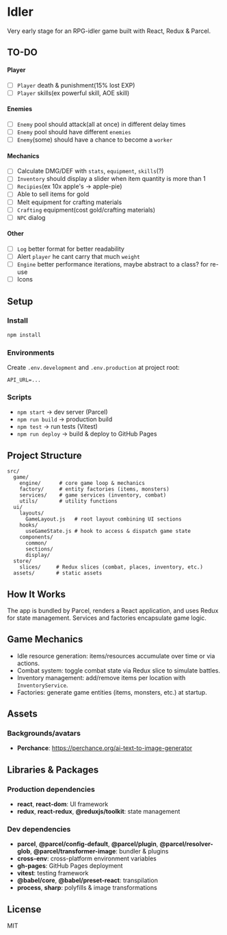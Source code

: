 # Idler

Very early stage for an RPG-idler game built with React, Redux & Parcel.

## TO-DO
#### Player
- [ ] `Player` death & punishment(15% lost EXP)
- [ ] `Player` skills(ex powerful skill, AOE skill)

#### Enemies
- [ ] `Enemy` pool should attack(all at once) in different delay times 
- [ ] `Enemy` pool should have different `enemies`
- [ ] `Enemy`(some) should have a chance to become a `worker`

#### Mechanics
- [ ] Calculate DMG/DEF with `stats`, `equipment`, `skills`(?)
- [ ] `Inventory` should display a slider when item quantity is more than 1
- [ ] `Recipies`(ex 10x apple's -> apple-pie)
- [ ] Able to sell items for gold
- [ ] Melt equipment for crafting materials
- [ ] `Crafting` equipment(cost gold/crafting materials)
- [ ] `NPC` dialog

#### Other
- [ ] `Log` better format for better readability
- [ ] Alert `player` he cant carry that much `weight`
- [ ] `Engine` better performance iterations, maybe abstract to a class? for re-use
- [ ] Icons

## Setup

### Install
```bash
npm install
```

### Environments
Create `.env.development` and `.env.production` at project root:
```env
API_URL=...
```

### Scripts
- `npm start` → dev server (Parcel)
- `npm run build` → production build
- `npm test` → run tests (Vitest)
- `npm run deploy` → build & deploy to GitHub Pages

## Project Structure
```text
src/
  game/
    engine/      # core game loop & mechanics
    factory/     # entity factories (items, monsters)
    services/    # game services (inventory, combat)
    utils/       # utility functions
  ui/
    layouts/
      GameLayout.js   # root layout combining UI sections
    hooks/
      useGameState.js # hook to access & dispatch game state
    components/
      common/
      sections/
      display/
  store/
    slices/     # Redux slices (combat, places, inventory, etc.)
  assets/       # static assets
```

## How It Works

The app is bundled by Parcel, renders a React application, and uses Redux for state management. Services and factories encapsulate game logic.

## Game Mechanics

- Idle resource generation: items/resources accumulate over time or via actions.
- Combat system: toggle combat state via Redux slice to simulate battles.
- Inventory management: add/remove items per location with `InventoryService`.
- Factories: generate game entities (items, monsters, etc.) at startup.

## Assets

### Backgrounds/avatars

- **Perchance**: https://perchance.org/ai-text-to-image-generator

## Libraries & Packages

### Production dependencies
- **react**, **react-dom**: UI framework
- **redux**, **react-redux**, **@reduxjs/toolkit**: state management

### Dev dependencies
- **parcel**, **@parcel/config-default**, **@parcel/plugin**, **@parcel/resolver-glob**, **@parcel/transformer-image**: bundler & plugins
- **cross-env**: cross-platform environment variables
- **gh-pages**: GitHub Pages deployment
- **vitest**: testing framework
- **@babel/core**, **@babel/preset-react**: transpilation
- **process**, **sharp**: polyfills & image transformations

## License
MIT
